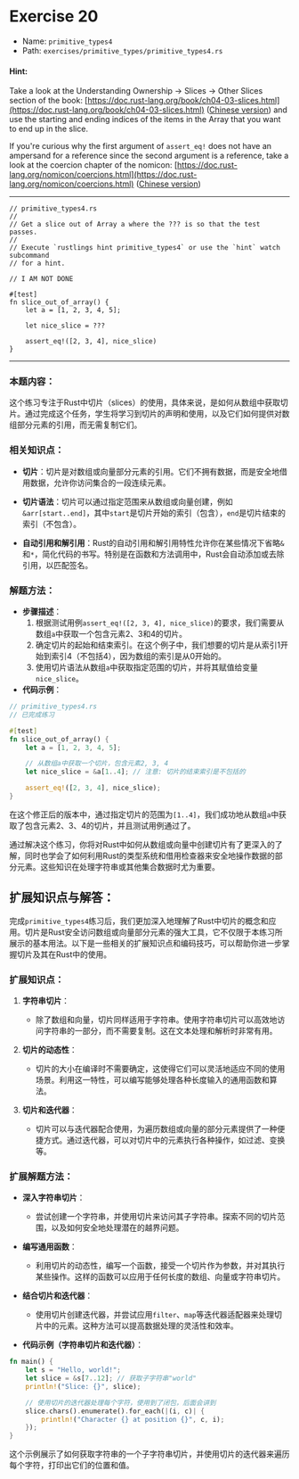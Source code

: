 # Exercise 20

- Name: ```primitive_types4```
- Path: ```exercises/primitive_types/primitive_types4.rs```
#### Hint: 

Take a look at the Understanding Ownership -> Slices -> Other Slices section of the book:
[https://doc.rust-lang.org/book/ch04-03-slices.html](https://doc.rust-lang.org/book/ch04-03-slices.html) ([Chinese version](https://rustwiki.org/zh-CN/book/ch04-03-slices.html))
and use the starting and ending indices of the items in the Array
that you want to end up in the slice.

If you're curious why the first argument of `assert_eq!` does not have an ampersand for a reference since the second argument is a reference, take a look at the coercion chapter of the nomicon:
[https://doc.rust-lang.org/nomicon/coercions.html](https://doc.rust-lang.org/nomicon/coercions.html) ([Chinese version](https://nomicon.purewhite.io/coercions.html))


---



```rust,editable
// primitive_types4.rs
//
// Get a slice out of Array a where the ??? is so that the test passes.
//
// Execute `rustlings hint primitive_types4` or use the `hint` watch subcommand
// for a hint.

// I AM NOT DONE

#[test]
fn slice_out_of_array() {
    let a = [1, 2, 3, 4, 5];

    let nice_slice = ???

    assert_eq!([2, 3, 4], nice_slice)
}

```

---

### 本题内容：

这个练习专注于Rust中切片（slices）的使用，具体来说，是如何从数组中获取切片。通过完成这个任务，学生将学习到切片的声明和使用，以及它们如何提供对数组部分元素的引用，而无需复制它们。

### 相关知识点：

- **切片**：切片是对数组或向量部分元素的引用。它们不拥有数据，而是安全地借用数据，允许你访问集合的一段连续元素。

- **切片语法**：切片可以通过指定范围来从数组或向量创建，例如`&arr[start..end]`，其中`start`是切片开始的索引（包含），`end`是切片结束的索引（不包含）。

- **自动引用和解引用**：Rust的自动引用和解引用特性允许你在某些情况下省略`&`和`*`，简化代码的书写。特别是在函数和方法调用中，Rust会自动添加或去除引用，以匹配签名。

### 解题方法：

- **步骤描述**：
  1. 根据测试用例`assert_eq!([2, 3, 4], nice_slice)`的要求，我们需要从数组`a`中获取一个包含元素2、3和4的切片。
  2. 确定切片的起始和结束索引。在这个例子中，我们想要的切片是从索引1开始到索引4（不包括4），因为数组的索引是从0开始的。
  3. 使用切片语法从数组`a`中获取指定范围的切片，并将其赋值给变量`nice_slice`。
- **代码示例**：

```rust
// primitive_types4.rs
// 已完成练习

#[test]
fn slice_out_of_array() {
    let a = [1, 2, 3, 4, 5];

    // 从数组a中获取一个切片，包含元素2, 3, 4
    let nice_slice = &a[1..4]; // 注意: 切片的结束索引是不包括的

    assert_eq!([2, 3, 4], nice_slice);
}
```
在这个修正后的版本中，通过指定切片的范围为`[1..4]`，我们成功地从数组`a`中获取了包含元素2、3、4的切片，并且测试用例通过了。

通过解决这个练习，你将对Rust中如何从数组或向量中创建切片有了更深入的了解，同时也学会了如何利用Rust的类型系统和借用检查器来安全地操作数据的部分元素。这些知识在处理字符串或其他集合数据时尤为重要。

## 扩展知识点与解答：

完成`primitive_types4`练习后，我们更加深入地理解了Rust中切片的概念和应用。切片是Rust安全访问数组或向量部分元素的强大工具，它不仅限于本练习所展示的基本用法。以下是一些相关的扩展知识点和编码技巧，可以帮助你进一步掌握切片及其在Rust中的使用。

### 扩展知识点：

1. **字符串切片**：
   - 除了数组和向量，切片同样适用于字符串。使用字符串切片可以高效地访问字符串的一部分，而不需要复制。这在文本处理和解析时非常有用。

2. **切片的动态性**：
   - 切片的大小在编译时不需要确定，这使得它们可以灵活地适应不同的使用场景。利用这一特性，可以编写能够处理各种长度输入的通用函数和算法。

3. **切片和迭代器**：
   - 切片可以与迭代器配合使用，为遍历数组或向量的部分元素提供了一种便捷方式。通过迭代器，可以对切片中的元素执行各种操作，如过滤、变换等。

### 扩展解题方法：

- **深入字符串切片**：
  - 尝试创建一个字符串，并使用切片来访问其子字符串。探索不同的切片范围，以及如何安全地处理潜在的越界问题。

- **编写通用函数**：
  - 利用切片的动态性，编写一个函数，接受一个切片作为参数，并对其执行某些操作。这样的函数可以应用于任何长度的数组、向量或字符串切片。

- **结合切片和迭代器**：
  - 使用切片创建迭代器，并尝试应用`filter`、`map`等迭代器适配器来处理切片中的元素。这种方法可以提高数据处理的灵活性和效率。

- **代码示例（字符串切片和迭代器）**：
    

```rust
fn main() {
    let s = "Hello, world!";
    let slice = &s[7..12]; // 获取子字符串"world"
    println!("Slice: {}", slice);

    // 使用切片的迭代器处理每个字符，使用到了闭包，后面会讲到
    slice.chars().enumerate().for_each(|(i, c)| {
        println!("Character {} at position {}", c, i);
    });
}
```
这个示例展示了如何获取字符串的一个子字符串切片，并使用切片的迭代器来遍历每个字符，打印出它们的位置和值。
